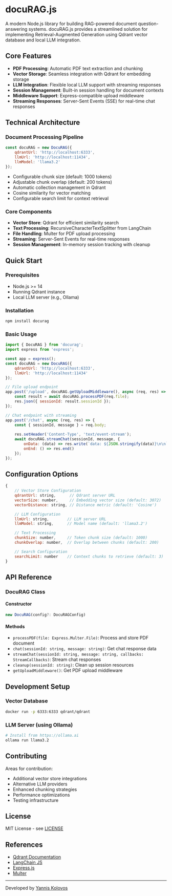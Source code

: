 # docuRAG.js

A modern Node.js library for building RAG-powered document question-answering systems. docuRAG.js provides a streamlined solution for implementing Retrieval-Augmented Generation using Qdrant vector database and local LLM integration.

## Core Features

- **PDF Processing**: Automatic PDF text extraction and chunking
- **Vector Storage**: Seamless integration with Qdrant for embedding storage
- **LLM Integration**: Flexible local LLM support with streaming responses
- **Session Management**: Built-in session handling for document contexts
- **Middleware Support**: Express-compatible upload middleware
- **Streaming Responses**: Server-Sent Events (SSE) for real-time chat responses

## Technical Architecture

### Document Processing Pipeline
```javascript
const docuRAG = new DocuRAG({
    qdrantUrl: 'http://localhost:6333',
    llmUrl: 'http://localhost:11434',
    llmModel: 'llama3.2'
});
```

- Configurable chunk size (default: 1000 tokens)
- Adjustable chunk overlap (default: 200 tokens)
- Automatic collection management in Qdrant
- Cosine similarity for vector matching
- Configurable search limit for context retrieval

### Core Components

- **Vector Store**: Qdrant for efficient similarity search
- **Text Processing**: RecursiveCharacterTextSplitter from LangChain
- **File Handling**: Multer for PDF upload processing
- **Streaming**: Server-Sent Events for real-time responses
- **Session Management**: In-memory session tracking with cleanup

## Quick Start

### Prerequisites
- Node.js >= 14
- Running Qdrant instance
- Local LLM server (e.g., Ollama)

### Installation

```bash
npm install docurag
```

### Basic Usage

```javascript
import { DocuRAG } from 'docurag';
import express from 'express';

const app = express();
const docuRAG = new DocuRAG({
    qdrantUrl: 'http://localhost:6333',
    llmUrl: 'http://localhost:11434'
});

// File upload endpoint
app.post('/upload', docuRAG.getUploadMiddleware(), async (req, res) => {
    const result = await docuRAG.processPDF(req.file);
    res.json({ sessionId: result.sessionId });
});

// Chat endpoint with streaming
app.post('/chat', async (req, res) => {
    const { sessionId, message } = req.body;
    
    res.setHeader('Content-Type', 'text/event-stream');
    await docuRAG.streamChat(sessionId, message, {
        onData: (data) => res.write(`data: ${JSON.stringify(data)}\n\n`),
        onEnd: () => res.end()
    });
});
```

## Configuration Options

```javascript
{
    // Vector Store Configuration
    qdrantUrl: string,      // Qdrant server URL
    vectorSize: number,     // Embedding vector size (default: 3072)
    vectorDistance: string, // Distance metric (default: 'Cosine')

    // LLM Configuration
    llmUrl: string,        // LLM server URL
    llmModel: string,      // Model name (default: 'llama3.2')

    // Text Processing
    chunkSize: number,     // Token chunk size (default: 1000)
    chunkOverlap: number,  // Overlap between chunks (default: 200)

    // Search Configuration
    searchLimit: number    // Context chunks to retrieve (default: 3)
}
```

## API Reference

### DocuRAG Class

#### Constructor
```javascript
new DocuRAG(config?: DocuRAGConfig)
```

#### Methods
- `processPDF(file: Express.Multer.File)`: Process and store PDF document
- `chat(sessionId: string, message: string)`: Get chat response data
- `streamChat(sessionId: string, message: string, callbacks: StreamCallbacks)`: Stream chat responses
- `cleanup(sessionId: string)`: Clean up session resources
- `getUploadMiddleware()`: Get PDF upload middleware

## Development Setup

### Vector Database
```bash
docker run -p 6333:6333 qdrant/qdrant
```

### LLM Server (using Ollama)
```bash
# Install from https://ollama.ai
ollama run llama3.2
```

## Contributing

Areas for contribution:
- Additional vector store integrations
- Alternative LLM providers
- Enhanced chunking strategies
- Performance optimizations
- Testing infrastructure

## License

MIT License - see [LICENSE](LICENSE)

## References

- [Qdrant Documentation](https://qdrant.tech/documentation/)
- [LangChain JS](https://js.langchain.com/)
- [Express.js](https://expressjs.com/)
- [Multer](https://github.com/expressjs/multer)

---
Developed by [Yannis Kolovos](http://msroot.me/) 